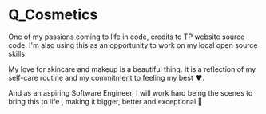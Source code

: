 # Q_Cosmetics
One of my passions coming to life in code, credits to TP website source code. I'm also using this as an opportunity to work on my local open source skills

My love for skincare and makeup is a beautiful thing. It is a reflection of my self-care routine and my commitment to feeling my best ❤.

And as an aspiring Software Engineer, I will work hard being the scenes to bring this to life , making it bigger, better and exceptional 🤞
